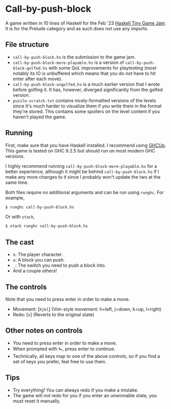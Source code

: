 # Call-by-push-block

A game written in 10 lines of Haskell for the Feb '23 [Haskell Tiny Game Jam](https://github.com/haskell-game/tiny-games-hs). 
It is for the Prelude category and as such does not use any imports.

## File structure

- `call-by-push-block.hs` is the submission to the game jam.
- `call-by-push-block-more-playable.hs` is a version of `call-by-push-block-golfed.hs` with some QoL improvements for playtesting (most notably its IO is unbuffered which means that you do _not_ have to hit enter after each move).
- `call-by-push-block-ungolfed.hs` is a much earlier version that I wrote before golfing it. It has, however, diverged significantly from the golfed version.
- `puzzle-scratch.txt` contains nicely-formatted versions of the levels since it's much harder to visualize them if you write them in the format they're stored. This contains some spoilers on the level content if you haven't played the game.

## Running

First, make sure that you have Haskell installed. I recommend using
[GHCUp](https://www.haskell.org/ghcup/). This game is tested on GHC 9.2.5 but
should run on most modern GHC versions.

I highly recommend running `call-by-push-block-more-playable.hs` for a better
experience, although it might be behind `call-by-push-block.hs` if I make any
more changes to it since I probably won't update the two at the same time.

Both files require no additional arguments and can be run using `runghc`. For example,

``` bash
$ runghc call-by-push-block.hs
```

Or with `stack`,

``` bash
$ stack runghc call-by-push-block.hs
```

## The cast
  - `λ`: The player character.
  - `o`: A block you can push.
  - `_`: The switch you need to push a block into.
  - And a couple others!

## The controls
  Note that you need to press enter in order to make a move.
  - Movement: [`hjkl`] (Vim-style movement: h=left, j=down, k=up, l=right)
  - Redo: [`x`] (Reverts to the original state)

## Other notes on controls
  - You need to press enter in order to make a move.
  - When prompted with ⮑, press enter to continue.
  - Technically, all keys map to one of the above controls, so if you find
    a set of keys you prefer, feel free to use them.

## Tips
  - Try everything! You can always redo if you make a mistake.
  - The game will not redo for you if you enter an unwinnable state, you must
    reset it manually.
